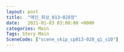 ```yaml
---
layout: post
title:  "메인_회상_013~028장"
date:   2021-01-03 03:00:00 +0000
categories: Main
Tags: Story Main
SceneCode: ["scene_skip_cp013-028_q1_s10"]
---
```

